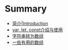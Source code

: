 # Summary

* [简介|Introduction](README.md)
* [var, let, const介绍与使用](page1.md)
* [字符串转为数组](page2.md)
* [一些有用的数组](page3.md)